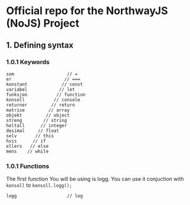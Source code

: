 # Official repo for the NorthwayJS (NoJS) Project

## 1. Defining syntax

### 1.0.1 Keywords

```
som                    // =
er                    // ===
konstant             // const
variabel            // let
funksjon           // function
konsoll           // console
returner         // return
matrise         // array
objekt         // object
streng        // string
heltall      // integer
desimal     // float
selv       // this
hvis      // if
ellers   // else
mens    // while

```

### 1.0.1 Functions

The first function You will be using is logg. You can use it conjuction with ```konsoll``` to ```konsoll.logg();```
```
logg                   // log
```
